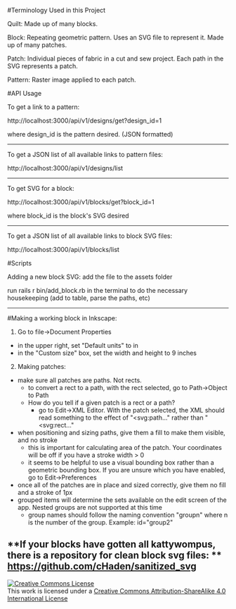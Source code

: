 #Terminology Used in this Project

Quilt: Made up of many blocks.

Block: Repeating geometric pattern. Uses an SVG file to represent it. Made up of many patches.

Patch: Individual pieces of fabric in a cut and sew project. Each path in the SVG represents a patch.

Pattern: Raster image applied to each patch.

#API Usage

To get a link to a pattern:

http://localhost:3000/api/v1/designs/get?design_id=1

where design_id is the pattern desired. (JSON formatted)

----

To get a JSON list of all available links to pattern files:

http://localhost:3000/api/v1/designs/list

----

To get SVG for a block:

http://localhost:3000/api/v1/blocks/get?block_id=1

where block_id is the block's SVG desired

----

To get a JSON list of all available links to block SVG files:

http://localhost:3000/api/v1/blocks/list

#Scripts

Adding a new block SVG:
add the file to the assets folder

run
rails r bin/add_block.rb
in the terminal to do the necessary housekeeping (add to table, parse the paths, etc)

----

#Making a working block in Inkscape:

1. Go to file->Document Properties
  - in the upper right, set "Default units" to in
  - in the "Custom size" box, set the width and height to 9 inches
2. Making patches:
  - make sure all patches are paths. Not rects.
    - to convert a rect to a path, with the rect selected, go to Path->Object to Path
    - How do you tell if a given patch is a rect or a path?
      - go to Edit->XML Editor. With the patch selected, the XML should read something to the effect of "<svg:path..." rather than "<svg:rect..."
  - when positioning and sizing paths, give them a fill to make them visible, and no stroke
    - this is important for calculating area of the patch. Your coordinates will be off if you have a stroke width > 0
    - it seems to be helpful to use a visual bounding box rather than a geometric bounding box. If you are unsure which you have enabled, go to Edit->Preferences
  - once all of the patches are in place and sized correctly, give them no fill and a stroke of 1px
  - grouped items will determine the sets available on the edit screen of the app. Nested groups are not supported at this time
    - group names should follow the naming convention "groupn" where n is the number of the group. Example: id="group2"

**If your blocks have gotten all kattywompus, there is a repository for clean block svg files: **
https://github.com/cHaden/sanitized_svg
----

<a rel="license" href="http://creativecommons.org/licenses/by-sa/4.0/"><img alt="Creative Commons License" style="border-width:0" src="https://i.creativecommons.org/l/by-sa/4.0/88x31.png" /></a><br />This work is licensed under a <a rel="license" href="http://creativecommons.org/licenses/by-sa/4.0/">Creative Commons Attribution-ShareAlike 4.0 International License</a>

